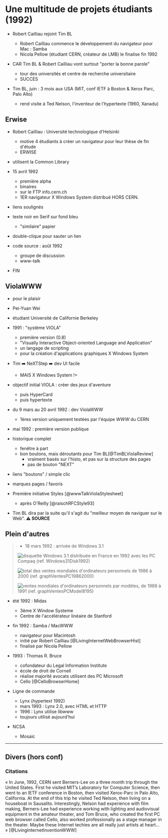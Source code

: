 # Une multitude de projets étudiants (1992)

- Robert Cailliau rejoint Tim BL

  - Robert Cailliau commence le développement du navigateur pour Mac : Samba
  - Nicola Pellow (étudiant CERN, créateur de LMB) le finalise fin 1992

- CAR Tim BL & Robert Cailliau vont surtout "porter la bonne parole"

  - tour des universités et centre de recherche universitaire
  - SUCCES

- Tim BL, juin : 3 mois aux USA (MIT, conf IETF à Boston & Xerox Parc, Palo Alto)
  - rend visite à Ted Nelson, l'inventeur de l'hypertexte (1960, Xanadu)

## Erwise

- Robert Cailliau : Université technologique d'Helsinki

  - motive 4 étudiants à créer un navigateur pour leur thèse de fin d'étude
  - ERWISE

- utilisent la Common Library

- 15 avril 1992

  - première alpha
  - binaires
  - sur le FTP info.cern.ch
  - 1ER navigateur X Windows System distribué HORS CERN.

- liens soulignés
- texte noir en Serif sur fond bleu
  - "similaire" papier
- double-clique pour sauter un lien

- code source : août 1992

  - groupe de discussion
  - www-talk

- FIN

## ViolaWWW

- pour le plaisir
- Pei-Yuan Wei
- étudiant Université de Californie Berkeley

- 1991 : "système VIOLA"

  - première version (0.8)
  - "Visually Interactive Object-oriented Language and Application"
  - un langage de scripting
  - pour la création d'applications graphiques X Windows System

- Tim ➡️ NeXTStep ➡️ dev UI facile

  - MAIS X Windows System !=

- objectif initial VIOLA : créer des jeux d'aventure

  - puis HyperCard
  - puis hypertexte

- du 9 mars au 20 avril 1992 : dev ViolaWWW

  - 1ères version uniquement testées par l'équipe _WWW_ du CERN

- mai 1992 : première version publique

- historique complet
  - fenêtre à part
  - bon boutons, mais déroutants pour Tim BL[@TimBLViolaReview]
    - vraiment basés sur l'histo, et pas sur la structure des pages
    - pas de bouton "NEXT"
- liens "boutons" / simple clic
- marques pages / favoris

- Première initiative Styles [@wwwTalkViolaStylesheet]

  - après O'Reilly [@raischRFCStyle93]

- Tim BL dira par la suite qu'il s'agit du "meilleur moyen de naviguer sur le Web". **⚠️ SOURCE**

## Plein d'autres

> - 18 mars 1992 : arrivée de Windows 3.1
>
> ![disquette Windows 3.1 distribuée en France en 1992 avec les PC Compaq (ref. Windows31Disk1992)](/illustrations/images/third-party/disk-win31-fr.png)
>
> ![total des ventes mondiales d'ordinateurs personnels de 1986 à 2000 (ref. graphVentesPC19862000)](/illustrations/images/history/peripheral-marketshare/graph-ventes-pc-1986-2000.png)
>
> ![ventes mondiales d'ordinateurs personnels par modèles, de 1988 à 1991 (ref. graphVentesPCModel8195)](/illustrations/images/history/peripheral-marketshare/graph-marketshare-pc-1981-1995.png)

- été 1992 : Midas

  - 3ème X Window Systeme
  - Centre de l'accélérateur linéaire de Stanford

- fin 1992 : Samba / MacWWW

  - navigateur pour Macintosh
  - initié par Robert Cailliau [@LivingInternetWebBrowserHist]
  - finalisé par Nicola Pellow

- 1993 : Thomas R. Bruce

  - cofondateur du Legal Information Institute
  - école de droit de Cornell
  - réalise majorité avocats utilisent des PC Microsoft
  - Cello [@CelloBrowserHome]

- Ligne de commande

  - Lynx (hypertext 1992)
  - mars 1993 : Lynx 2.0, avec HTML et HTTP
  - 1996 : Lynx utilise libwww
  - toujours utilisé aujourd'hui

- NCSA
  - Mosaic

<hr>

## Divers (hors conf)

### Citations

« In June, 1992, CERN sent Berners-Lee on a three month trip through the United States. First he visited MIT’s Laboratory for Computer Science, then went to an IETF conference in Boston, then visited Xerox-Parc in Palo Alto, California. At the end of this trip he visited Ted Nelson, then living on a houseboat in Sausalito. Interestingly, Nelson had experience with film making, Berners-Lee had experience working with lighting and audiovisual equipment in the amateur theater, and Tom Bruce, who created the first PC web browser called Cello, also worked professionally as a stage manager in the theater. Maybe these Internet techies are all really just artists at heart… » [@LivingInternetInventionWWW]
